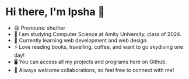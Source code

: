 # Hi there, I'm Ipsha 👋



* 😄 Pronouns: she/her
* :book: I am studying Computer Science at Amity University, class of 2024.
* 🌱 Currently learning web development and web design.
* ⚡ Love reading books, travelling, coffee, and want to go skydiving one day!
* 🖥 You can access all my projects and programs here on Github.
* 💬 Always welcome collaborations, so feel free to connect with me!


          

